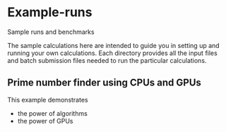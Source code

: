 # Example-runs
Sample runs and benchmarks

The sample calculations here are intended to guide you in setting up and running your own
calculations. Each directory provides all the input files and batch submission files needed to run
the particular calculations.

## Prime number finder using CPUs and GPUs
This example demonstrates
- the power of algorithms
- the power of GPUs


